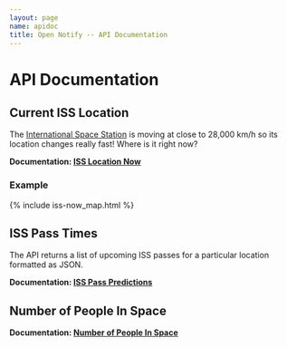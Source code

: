 ```yaml
---
layout: page
name: apidoc
title: Open Notify -- API Documentation
---
```


# API Documentation

## Current ISS Location

The [International Space Station](http://en.wikipedia.org/wiki/International_Space_Station)
is moving at close to 28,000 km/h so its location changes really fast! Where
is it right now?

**Documentation: [ISS Location Now](ISS-Location-Now)**

### Example

{% include iss-now_map.html %}


## ISS Pass Times

The API returns a list of upcoming ISS passes for a particular location formatted
as JSON.


**Documentation: [ISS Pass Predictions](ISS-Pass-Times)**


## Number of People In Space

**Documentation: [Number of People In Space](People-In-Space)**

